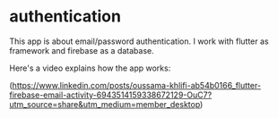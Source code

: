 # authentication

This app is about email/password authentication.
I work with flutter as framework and firebase as a database.

Here's a video explains how the app works:

(https://www.linkedin.com/posts/oussama-khlifi-ab54b0166_flutter-firebase-email-activity-6943514159338672129-OuC7?utm_source=share&utm_medium=member_desktop)
